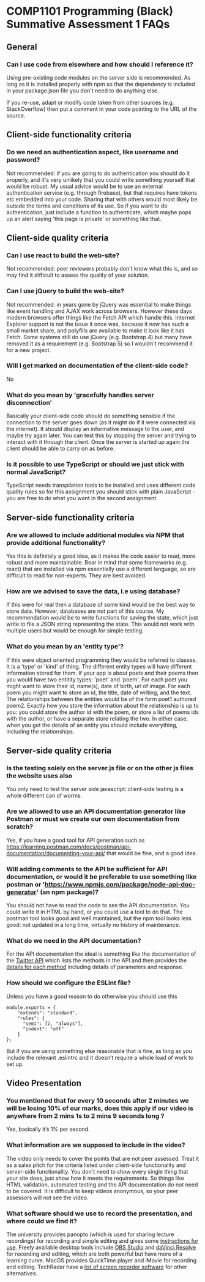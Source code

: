 
# COMP1101 Programming (Black) Summative Assessment 1 FAQs

## General

### Can I use code from elsewhere and how should I reference it?

Using pre-existing code modules on the server side is recommended. As long as it is installed properly with npm so that the dependency is included in your package.json file you don't need to do anything else.

If you re-use, adapt or modify code taken from other sources (e.g. StackOverflow) then put a comment in your code pointing to the URL of the source.

## Client-side functionality criteria

### Do we need an authentication aspect, like username and password?

Not recommended: if you are going to do authentication you should do it properly, and it's very unlikely that you could write something yourself that would be robust. My usual advice would be to use an external authentication service (e.g. through firebase), but that requires have tokens etc embedded into your code. Sharing that with others would most likely be outside the terms and conditions of its use. So if you want to do authentication, just include a function to authenticate, which maybe pops up an alert saying 'this page is private' or something like that.

## Client-side quality criteria

### Can I use react to build the web-site?

Not recommended: peer reviewers probably don't know what this is, and so may find it difficult to assess the quality of your solution.

### Can I use jQuery to build the web-site?

Not recommended: in years gone by jQuery was essential to make things like event handling and AJAX work across browsers. However these days modern browsers offer things like the Fetch API which handle this. Internet Explorer support is not the issue it once was, because it now has such a small market share, and polyfills are available to make it look like it has Fetch. Some systems still do use jQuery (e.g. Bootstrap 4) but many have removed it as a requirement (e.g. Bootstrap 5) so I wouldn't recommend it for a new project.

### Will I get marked on documentation of the client-side code?

No

### What do you mean by 'gracefully handles server disconnection'

Basically your client-side code should do something sensible if the connection to the server goes down (as it might do if it were connected via the internet). It should display an informative message to the user, and maybe try again later. You can test this by stopping the server and trying to interact with it through the client. Once the server is started up again the client should be able to carry on as before.

###  Is it possible to use TypeScript or should we just stick with normal JavaScript?

TypeScript needs transpilation tools to be installed and uses different code quality rules so for this assignment you should stick with plain JavaScript - you are free to do what you want in the second assignment.

## Server-side functionality criteria

### Are we allowed to include additional modules via NPM that provide additional functionality?

Yes this is definitely a good idea, as it makes the code easier to read, more robust and more maintainable. Bear in mind that some frameworks (e.g. react) that are installed via npm essentially use a different language, so are difficult to read for non-experts. They are best avoided.

### How are we advised to save the data, i.e using database?

If this were for real then a database of some kind would be the best way to store data. However, databases are not part of this course. My recommendation would be to write functions for saving the state, which just write to file a JSON string representing the state. This would not work with multiple users but would be enough for simple testing.

### What do you mean by an 'entity type'?

If this were object oriented programming they would be referred to classes. It is a 'type' or 'kind' of thing. The different entity types will have different information stored for them. If your app is about poets and their poems then you would have two entitity types: 'poet' and 'poem'. For each poet you might want to store their id, name(s), date of birth, url of image. For each poem you might want to store an id, the title, date of writing, and the text. The relationships between the entities would be of the form poet1 authored poem2. Exactly how you store the information about the relationship is up to you: you could store the author id with the poem, or store a list of poems ids with the author, or have a separate store relating the two. In either case, when you get the details of an entity you should include everything, including the relationships.


## Server-side quality criteria

### Is the testing solely on the server.js file or on the other js files the website uses also

You only need to test the server side javascript: client-side testing is a whole different can of worms.

### Are we allowed to use an API documentation generator like Postman or must we create our own documentation from scratch?

Yes, if you have a good tool for API generation such as <https://learning.postman.com/docs/postman/api-documentation/documenting-your-api/> that would be fine, and a good idea.

### Will adding comments to the API be sufficient for API documentation, or would it be preferable to use something like postman or 'https://www.npmjs.com/package/node-api-doc-generator' (an npm package)?

You should not have to read the code to see the API documentation. You could write it in HTML by hand, or you could use a tool to do that. The postman tool looks good and well maintained, but the npm tool looks less good: not updated in a long time, virtually no history of maintenance.

### What do we need in the API documentation?

For the API documentation the ideal is something like the documentation of the [Twitter API](https://developer.twitter.com/en/docs/api-reference-index) which lists the methods in the API and then provides the [details for each method](https://developer.twitter.com/en/docs/tweets/post-and-engage/api-reference/get-statuses-retweets-id) including details of parameters and response.

### How should we configure the ESLint file?


Unless you have a good reason to do otherwise you should use this

```
module.exports = {
    "extends": "standard",
    "rules": {
      "semi": [2, "always"],
      "indent": "off"
    }
};
```

But if you are using something else reasonable that is fine, as long as you include the relevant .eslintrc and it doesn’t require a whole load of work to set up.

## Video Presentation

### You mentioned that for every 10 seconds after 2 minutes we will be losing 10% of our marks, does this apply if our video is anywhere from 2 mins 1s to 2 mins 9 seconds long ?

Yes, basically it’s 1% per second.

###  What information are we supposed to include in the video?

The video only needs to cover the points that are not peer assessed. Treat it as a sales pitch for the criteria listed under client-side functionality and server-side functionality. You don't need to show every single thing that your site does, just show how it meets the requirements. So things like HTML validation, automated testing and the API documentation do not need to be covered. It is difficult to keep videos anonymous, so your peer assessors will not see the video.

### What software should we use to record the presentation, and where could we find it?

The university provides panopto (which is used for sharing lecture recordings) for recording and simple editing and gives some [instructions for use](https://www.dur.ac.uk/encore/howtouseencore/desktop/). Freely available desktop tools include [OBS Studio](https://obsproject.com/) and [daVinci Resolve](https://www.blackmagicdesign.com/products/davinciresolve/) for recording and editing, which are both powerful but have more of a learning curve. MacOS provides QuickTime player and iMovie for recording and editing. TechRadar have a [list of screen recorder software](https://www.techradar.com/uk/news/the-best-free-screen-recorder) for other alternatives.
